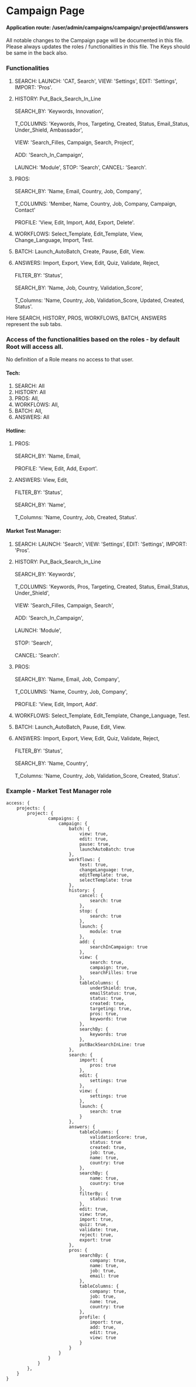 # Campaign Page

#### Application route: /user/admin/campaigns/campaign/:projectId/answers

All notable changes to the Campaign page will be documented in this file. 
Please always updates the roles / functionalities in this file. The Keys should be same in the back also.

### Functionalities

1. SEARCH: LAUNCH: 'CAT, Search', VIEW: 'Settings', EDIT: 'Settings', IMPORT: 'Pros'.

2. HISTORY: Put_Back_Search_In_Line
<br><br>SEARCH_BY: 'Keywords, Innovation', 
<br><br>T_COLUMNS: 'Keywords, Pros, Targeting, Created, Status, Email_Status, Under_Shield, Ambassador',
<br><br>VIEW: 'Search_Filles, Campaign, Search, Project', 
<br><br>ADD: 'Search_In_Campaign', 
<br><br>LAUNCH: 'Module', STOP: 'Search', CANCEL: 'Search'.

3. PROS:
<br><br>SEARCH_BY: 'Name, Email, Country, Job, Company', 
<br><br>T_COLUMNS: 'Member, Name, Country, Job, Company, Campaign, Contact'
<br><br>PROFILE: 'View, Edit, Import, Add, Export, Delete'.

4. WORKFLOWS: Select_Template, Edit_Template, View, Change_Language, Import, Test. 

5. BATCH: Launch_AutoBatch, Create, Pause, Edit, View.

6. ANSWERS: Import, Export, View, Edit, Quiz, Validate, Reject,
<br><br>FILTER_BY: 'Status', 
<br><br>SEARCH_BY: 'Name, Job, Country, Validation_Score', 
<br><br>T_Columns: 'Name, Country, Job, Validation_Score, Updated, Created, Status'.


Here SEARCH, HISTORY, PROS, WORKFLOWS, BATCH, ANSWERS represent the sub tabs.

### Access of the functionalities based on the roles - by default Root will access all.

No definition of a Role means no access to that user.

#### Tech:

1. SEARCH: All
2. HISTORY: All
3. PROS: All,
4. WORKFLOWS: All,
5. BATCH: All,
6. ANSWERS: All

#### Hotline:

1. PROS:
<br><br>SEARCH_BY: 'Name, Email,
<br><br>PROFILE: 'View, Edit, Add, Export'.

2. ANSWERS: View, Edit,
<br><br>FILTER_BY: 'Status', 
<br><br>SEARCH_BY: 'Name', 
<br><br>T_Columns: 'Name, Country, Job, Created, Status'.

#### Market Test Manager:

1. SEARCH: LAUNCH: 'Search', VIEW: 'Settings', EDIT: 'Settings', IMPORT: 'Pros'.

2. HISTORY: Put_Back_Search_In_Line
<br><br>SEARCH_BY: 'Keywords', 
<br><br>T_COLUMNS: 'Keywords, Pros, Targeting, Created, Status, Email_Status, Under_Shield',
<br><br>VIEW: 'Search_Filles, Campaign, Search', 
<br><br>ADD: 'Search_In_Campaign', 
<br><br>LAUNCH: 'Module', 
<br><br>STOP: 'Search', 
<br><br>CANCEL: 'Search'.

3. PROS:
<br><br>SEARCH_BY: 'Name, Email, Job, Company', 
<br><br>T_COLUMNS: 'Name, Country, Job, Company',
<br><br>PROFILE: 'View, Edit, Import, Add'.

4. WORKFLOWS: Select_Template, Edit_Template, Change_Language, Test. 

5. BATCH: Launch_AutoBatch, Pause, Edit, View.

6. ANSWERS: Import, Export, View, Edit, Quiz, Validate, Reject,
<br><br>FILTER_BY: 'Status', 
<br><br>SEARCH_BY: 'Name, Country', 
<br><br>T_Columns: 'Name, Country, Job, Validation_Score, Created, Status'.

### Example - Market Test Manager role

```
access: { 
    projects: { 
        project: {
                campaigns: {
                    campaign: {
                        batch: {
                            view: true,
                            edit: true,
                            pause: true,
                            launchAutoBatch: true
                        },
                        workflows: {
                            test: true,
                            changeLanguage: true,
                            editTemplate: true,
                            selectTemplate: true
                        },
                        history: {
                            cancel: {
                                search: true
                            },
                            stop: {
                                search: true
                            },
                            launch: {
                                module: true
                            },
                            add: {
                                searchInCampaign: true
                            },
                            view: {
                                search: true,
                                campaign: true,
                                searchFilles: true
                            },
                            tableColumns: {
                                underShield: true,
                                emailStatus: true,
                                status: true,
                                created: true,
                                targeting: true,
                                pros: true,
                                keywords: true
                            },
                            searchBy: {
                                keywords: true
                            },
                            putBackSearchInLine: true
                        },
                        search: {
                            import: {
                                pros: true
                            },
                            edit: {
                                settings: true
                            },
                            view: {
                                settings: true
                            },
                            launch: {
                                search: true
                            }
                        },
                        answers: {
                            tableColumns: {
                                validationScore: true,
                                status: true
                                created: true,
                                job: true,
                                name: true,
                                country: true
                            },
                            searchBy: {
                                name: true,
                                country: true
                            },
                            filterBy: {
                                status: true
                            },
                            edit: true,
                            view: true,
                            import: true,
                            quiz: true,
                            validate: true,
                            reject: true,
                            export: true
                        },
                        pros: {
                            searchBy: {
                                company: true,
                                name: true,
                                job: true,
                                email: true
                            },
                            tableColumns: {
                                company: true,
                                job: true,
                                name: true,
                                country: true
                            },
                            profile: {
                                import: true,
                                add: true,
                                edit: true,
                                view: true
                            }
                        }
                    }
                }
            }
        },
    } 
}

```
